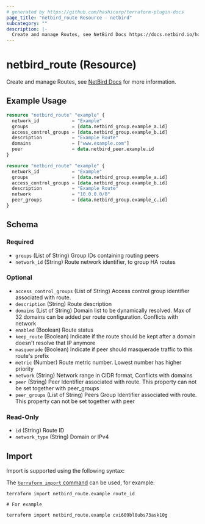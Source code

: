 ```yaml
---
# generated by https://github.com/hashicorp/terraform-plugin-docs
page_title: "netbird_route Resource - netbird"
subcategory: ""
description: |-
  Create and manage Routes, see NetBird Docs https://docs.netbird.io/how-to/routing-traffic-to-private-networks#network-routes for more information.
---
```


# netbird_route (Resource)

Create and manage Routes, see [NetBird Docs](https://docs.netbird.io/how-to/routing-traffic-to-private-networks#network-routes) for more information.

## Example Usage

```terraform
resource "netbird_route" "example" {
  network_id            = "Example"
  groups                = [data.netbird_group.example_a.id]
  access_control_groups = [data.netbird_group.example_b.id]
  description           = "Example Route"
  domains               = ["www.example.com"]
  peer                  = data.netbird_peer.example.id
}

resource "netbird_route" "example" {
  network_id            = "Example"
  groups                = [data.netbird_group.example_a.id]
  access_control_groups = [data.netbird_group.example_b.id]
  description           = "Example Route"
  network               = "10.0.0.0/8"
  peer_groups           = [data.netbird_group.example_c.id]
}
```

<!-- schema generated by tfplugindocs -->
## Schema

### Required

- `groups` (List of String) Group IDs containing routing peers
- `network_id` (String) Route network identifier, to group HA routes

### Optional

- `access_control_groups` (List of String) Access control group identifier associated with route.
- `description` (String) Route description
- `domains` (List of String) Domain list to be dynamically resolved. Max of 32 domains can be added per route configuration. Conflicts with network
- `enabled` (Boolean) Route status
- `keep_route` (Boolean) Indicate if the route should be kept after a domain doesn't resolve that IP anymore
- `masquerade` (Boolean) Indicate if peer should masquerade traffic to this route's prefix
- `metric` (Number) Route metric number. Lowest number has higher priority
- `network` (String) Network range in CIDR format, Conflicts with domains
- `peer` (String) Peer Identifier associated with route. This property can not be set together with peer_groups
- `peer_groups` (List of String) Peers Group Identifier associated with route. This property can not be set together with peer

### Read-Only

- `id` (String) Route ID
- `network_type` (String) Domain or IPv4

## Import

Import is supported using the following syntax:

The [`terraform import` command](https://developer.hashicorp.com/terraform/cli/commands/import) can be used, for example:

```shell
terraform import netbird_route.example route_id

# For example

terraform import netbird_route.example cvi609bl0ubs73ask10g
```
